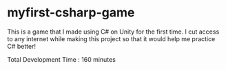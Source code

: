 # myfirst-csharp-game
This is a game that I made using C# on Unity for the first time. I cut access to any internet while making this project so that it would help me practice C# better!

Total Development Time : 160 minutes

